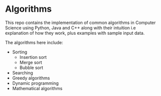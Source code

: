 # Algorithms
This repo contains the implementation of common algorithms in Computer Science using Python, Java and C++ along with their intuition i.e explanation of how they work, plus examples with sample input data.

The algorithms here include:
- Sorting
  - Insertion sort
  - Merge sort
  - Bubble sort
- Searching
- Greedy algorithms
- Dynamic programming
- Mathematical algorithms